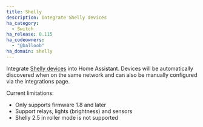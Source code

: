 ```yaml
---
title: Shelly
description: Integrate Shelly devices
ha_category:
  - Switch
ha_release: 0.115
ha_codeowners:
  - "@balloob"
ha_domain: shelly
---
```


Integrate [Shelly devices](https://shelly.cloud) into Home Assistant. Devices will be automatically discovered when on the same network and can also be manually configured via the integrations page.

Current limitations:

- Only supports firmware 1.8 and later
- Support relays, lights (brightness) and sensors
- Shelly 2.5 in roller mode is not supported
